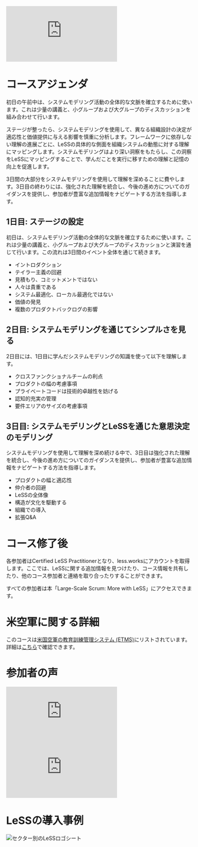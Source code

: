 <iframe class="video" src="https://www.youtube.com/embed/kTPidsR9d0o" allowfullscreen frameborder="0"></iframe>

# コースアジェンダ

初日の午前中は、システムモデリング活動の全体的な文脈を確立するために使います。これは少量の講義と、小グループおよび大グループのディスカッションを組み合わせて行います。

ステージが整ったら、システムモデリングを使用して、異なる組織設計の決定が適応性と価値提供に与える影響を慎重に分析します。フレームワークに依存しない理解の進展ごとに、LeSSの具体的な側面を組織システムの動態に対する理解にマッピングします。システムモデリングはより深い洞察をもたらし、この洞察をLeSSにマッピングすることで、学んだことを実行に移すための理解と記憶の向上を促進します。

3日間の大部分をシステムモデリングを使用して理解を深めることに費やします。3日目の終わりには、強化された理解を統合し、今後の進め方についてのガイダンスを提供し、参加者が豊富な追加情報をナビゲートする方法を指導します。

## 1日目: ステージの設定

初日は、システムモデリング活動の全体的な文脈を確立するために使います。これは少量の講義と、小グループおよび大グループのディスカッションと演習を通じて行います。この流れは3日間のイベント全体を通じて続きます。

- イントロダクション
- テイラー主義の回避
- 見積もり、コミットメントではない
- 人々は貴重である
- システム最適化、ローカル最適化ではない
- 価値の発見
- 複数のプロダクトバックログの影響

## 2日目: システムモデリングを通じてシンプルさを見る

2日目には、1日目に学んだシステムモデリングの知識を使って以下を理解します。

- クロスファンクショナルチームの利点
- プロダクトの幅の考慮事項
- プライベートコードは技術的卓越性を妨げる
- 認知的充実の管理
- 要件エリアのサイズの考慮事項

## 3日目: システムモデリングとLeSSを通じた意思決定のモデリング

システムモデリングを使用して理解を深め続ける中で、3日目は強化された理解を統合し、今後の進め方についてのガイダンスを提供し、参加者が豊富な追加情報をナビゲートする方法を指導します。

- プロダクトの幅と適応性
- 仲介者の回避
- LeSSの全体像
- 構造が文化を駆動する
- 組織での導入
- 拡張Q&A

# コース修了後

各参加者はCertified LeSS Practitionerとなり、less.worksにアカウントを取得します。ここでは、LeSSに関する追加情報を見つけたり、コース情報を共有したり、他のコース参加者と連絡を取り合ったりすることができます。

すべての参加者は本「Large-Scale Scrum: More with LeSS」にアクセスできます。

# 米空軍に関する詳細

このコースは[米国空軍の教育訓練管理システム (ETMS)]({{site.url}}{{site.baseurl}}/clp/airforce_specifics/)にリストされています。詳細は[こちら]({{site.url}}{{site.baseurl}}/clp/airforce_specifics/)で確認できます。

# 参加者の声

<iframe class="video" src="https://www.youtube.com/embed/kkeUFigIjQg" allowfullscreen frameborder="0"></iframe>

<iframe class="video" src="https://www.youtube.com/embed/oH9b1gw0XcE" allowfullscreen frameborder="0"></iframe>

# LeSSの導入事例

![セクター別のLeSSロゴシート](/assets/images/less_adoptions/LeSSAdoptionsLogosheetBySector_websites.png)
